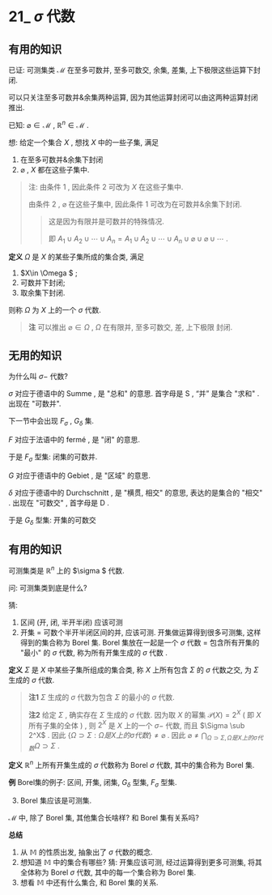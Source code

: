 # 21_ $\sigma$ 代数

## 有用的知识

已证: 可测集类 $\mathcal M$ 在至多可数并, 至多可数交, 余集, 差集, 上下极限这些运算下封闭.

可以只关注至多可数并&余集两种运算, 因为其他运算封闭可以由这两种运算封闭推出.

已知: $\varnothing \in \mathcal{M}$ , $\mathbb{R}^n \in \mathcal{M}$ .

想: 给定一个集合 $X$ , 想找 $X$ 中的一些子集, 满足

1. 在至多可数并&余集下封闭
2. $\varnothing$ , $X$ 都在这些子集中.

> 注: 由条件 1 , 因此条件 2 可改为 $X$ 在这些子集中.
>
> 由条件 2 , $\varnothing$ 在这些子集中, 因此条件 1 可改为在可数并&余集下封闭. 
>
> > 这是因为有限并是可数并的特殊情况.
> >
> > 即 $A_1\cup A_2\cup\cdots\cup A_n=A_1\cup A_2\cup\cdots\cup A_n\cup \varnothing \cup \varnothing \cup \cdots$ .

**定义** $\Omega$ 是 $X$ 的某些子集所成的集合类, 满足

1. $X\in \Omega $ ;
2. 可数并下封闭;
3. 取余集下封闭.

则称 $\Omega$ 为 $X$ 上的一个 $\sigma$ 代数.

> **注** 可以推出 $\varnothing \in \Omega$ , $\Omega$ 在有限并, 至多可数交, 差, 上下极限 封闭.

## 无用的知识

为什么叫 $\sigma-$ 代数?

$\sigma$ 对应于德语中的 Summe , 是 "总和" 的意思. 首字母是 S , “并” 是集合 "求和" . 出现在 "可数并".

下一节中会出现 $F_{\sigma}$ , $G_\delta$ 集.

$F$ 对应于法语中的 fermé , 是 "闭" 的意思.

于是 $F_{\sigma}$ 型集: 闭集的可数并.

$G$ 对应于德语中的 Gebiet , 是 "区域" 的意思.

$\delta$ 对应于德语中的 Durchschnitt , 是 "横贯, 相交" 的意思, 表达的是集合的 "相交" .  出现在 "可数交" , 首字母是 D .

于是 $G_\delta$ 型集: 开集的可数交

## 有用的知识

可测集类是 $\mathbb{R}^n$ 上的 $\sigma $ 代数.

问: 可测集类到底是什么?

猜: 

1. 区间 (开, 闭, 半开半闭) 应该可测
2. 开集 = 可数个半开半闭区间的并, 应该可测. 开集做运算得到很多可测集, 这样得到的集合称为 Borel 集. Borel 集放在一起是一个  $\sigma$ 代数 = 包含所有开集的 "最小" 的  $\sigma$ 代数, 称为所有开集生成的 $\sigma$ 代数 .

**定义** $\Sigma$ 是 $X$ 中某些子集所组成的集合类, 称 $X$ 上所有包含 $\Sigma$ 的 $\sigma$ 代数之交, 为 $\Sigma$ 生成的 $\sigma$ 代数.

> **注1** $\Sigma$ 生成的 $\sigma$ 代数为包含 $\Sigma$ 的最小的 $\sigma$ 代数.
>
> **注2** 给定 $\Sigma$ , 确实存在 $\Sigma$ 生成的 $\sigma$ 代数. 因为取 $X$ 的幂集 $\mathcal{P}(X)=2^X$ ( 即 $X$ 所有子集的全体 ) , 则 $2^X$ 是 $X$ 上的一个 $\sigma-$ 代数, 而且 $\Sigma \sub 2^X$ . 因此 $\{\Omega  \supset \Sigma : \Omega 是 X 上的\sigma 代数\}\ne \varnothing$ . 因此 $\varnothing \ne \bigcap_{\Omega \supset \Sigma , \Omega 是 X 上的\sigma 代数} \Omega \supset \Sigma$ .

**定义** $\mathbb{R}^n$ 上所有开集生成的 $\sigma$ 代数称为 Borel $\sigma$ 代数, 其中的集合称为 Borel 集.

**例** Borel集的例子: 区间, 开集, 闭集, $G_\delta$ 型集, $F_{\sigma}$ 型集.

3. Borel 集应该是可测集.

$\mathcal{M}$ 中, 除了 Borel 集, 其他集合长啥样? 和 Borel 集有关系吗?

**总结** 

1. 从 $\mathbb{M}$ 的性质出发, 抽象出了 $\sigma$ 代数的概念. 
2. 想知道 $\mathbb{M}$ 中的集合有哪些? 猜: 开集应该可测, 经过运算得到更多可测集, 将其全体称为 Borel $\sigma$ 代数, 其中的每一个集合称为 Borel 集.
3. 想看 $\mathbb{M}$ 中还有什么集合, 和 Borel 集的关系.


